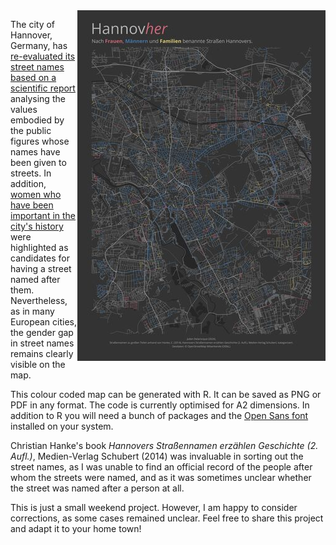 
<!-- ![Preview of the Hannover Map with streets coloured by gender](hannovher_small.jpg) -->

<img align="right" src="hannovher_small.jpg">

The city of Hannover, Germany, has [re-evaluated its street names based on a scientific report](https://www.hannover.de/Kultur-Freizeit/Architektur-Geschichte/Erinnerungskultur/ZeitZentrum-Zivilcourage/St%C3%A4dtische-Erinnerungskultur/Wissenschaftliche-Betrachtung-von-namensgebenden-Pers%C3%B6nlichkeiten-in-Hannover/17-Stra%C3%9Fen-in-Hannover-sollten-umbenannt-werden) analysing the values embodied by the public figures whose names have been given to streets. In addition, [women who have been important in the city's history](https://www.hannover.de/content/download/221970/file/Bedeutende%20Frauen.pdf) were highlighted as candidates for having a street named after them. Nevertheless, as in many European cities, the gender gap in street names remains clearly visible on the map.

This colour coded map can be generated with R. It can be saved as PNG or PDF in any format. The code is currently optimised for A2 dimensions. In addition to R you will need a bunch of packages and the [Open Sans font](https://fonts.google.com/specimen/Open+Sans) installed on your system.

Christian Hanke's book _Hannovers Straßennamen erzählen Geschichte (2. Aufl.)_, Medien-Verlag Schubert (2014) was invaluable in sorting out the street names, as I was unable to find an official record of the people after whom the streets were named, and as it was sometimes unclear whether the street was named after a person at all.

This is just a small weekend project. However, I am happy to consider corrections, as some cases remained unclear. Feel free to share this project and adapt it to your home town!

